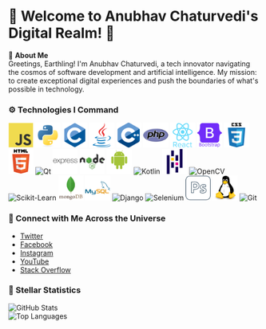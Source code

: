 # 🌌 Welcome to Anubhav Chaturvedi's Digital Realm! 👾

🚀 **About Me**  
Greetings, Earthling! I'm Anubhav Chaturvedi, a tech innovator navigating the cosmos of software development and artificial intelligence. My mission: to create exceptional digital experiences and push the boundaries of what's possible in technology.

### ⚙️ Technologies I Command
<div>
    <img src="https://raw.githubusercontent.com/devicons/devicon/master/icons/javascript/javascript-original.svg" alt="JavaScript" width="50" />
    <img src="https://raw.githubusercontent.com/devicons/devicon/master/icons/python/python-original.svg" alt="Python" width="50" />
    <img src="https://raw.githubusercontent.com/devicons/devicon/master/icons/c/c-original.svg" alt="C" width="50" />
    <img src="https://raw.githubusercontent.com/devicons/devicon/master/icons/java/java-original.svg" alt="Java" width="50" />
    <img src="https://raw.githubusercontent.com/devicons/devicon/master/icons/cplusplus/cplusplus-original.svg" alt="C++" width="50" />
    <img src="https://raw.githubusercontent.com/devicons/devicon/master/icons/php/php-original.svg" alt="PHP" width="50" />
    <img src="https://raw.githubusercontent.com/devicons/devicon/master/icons/react/react-original-wordmark.svg" alt="React" width="50" />
    <img src="https://raw.githubusercontent.com/devicons/devicon/master/icons/bootstrap/bootstrap-plain-wordmark.svg" alt="Bootstrap" width="50" />
    <img src="https://raw.githubusercontent.com/devicons/devicon/master/icons/css3/css3-original-wordmark.svg" alt="CSS3" width="50" />
    <img src="https://raw.githubusercontent.com/devicons/devicon/master/icons/html5/html5-original-wordmark.svg" alt="HTML5" width="50" />
    <img src="https://upload.wikimedia.org/wikipedia/commons/0/0b/Qt_logo_2016.svg" alt="Qt" width="50" />
    <img src="https://raw.githubusercontent.com/devicons/devicon/master/icons/express/express-original-wordmark.svg" alt="Express" width="50" />
    <img src="https://raw.githubusercontent.com/devicons/devicon/master/icons/nodejs/nodejs-original-wordmark.svg" alt="Node.js" width="50" />
    <img src="https://raw.githubusercontent.com/devicons/devicon/master/icons/android/android-original-wordmark.svg" alt="Android" width="50" />
    <img src="https://www.vectorlogo.zone/logos/kotlinlang/kotlinlang-icon.svg" alt="Kotlin" width="50" />
    <img src="https://raw.githubusercontent.com/devicons/devicon/master/icons/pandas/pandas-original.svg" alt="Pandas" width="50" />
    <img src="https://www.vectorlogo.zone/logos/opencv/opencv-icon.svg" alt="OpenCV" width="50" />
    <img src="https://upload.wikimedia.org/wikipedia/commons/0/05/Scikit_learn_logo_small.svg" alt="Scikit-Learn" width="50" />
    <img src="https://raw.githubusercontent.com/devicons/devicon/master/icons/mongodb/mongodb-original-wordmark.svg" alt="MongoDB" width="50" />
    <img src="https://raw.githubusercontent.com/devicons/devicon/master/icons/mysql/mysql-original-wordmark.svg" alt="MySQL" width="50" />
    <img src="https://cdn.worldvectorlogo.com/logos/django.svg" alt="Django" width="50" />
    <img src="https://raw.githubusercontent.com/detain/svg-logos/780f25886640cef088af994181646db2f6b1a3f8/svg/selenium-logo.svg" alt="Selenium" width="50" />
    <img src="https://raw.githubusercontent.com/devicons/devicon/master/icons/photoshop/photoshop-line.svg" alt="Photoshop" width="50" />
    <img src="https://raw.githubusercontent.com/devicons/devicon/master/icons/linux/linux-original.svg" alt="Linux" width="50" />
    <img src="https://www.vectorlogo.zone/logos/git-scm/git-scm-icon.svg" alt="Git" width="50" />
</div>

### 📡 Connect with Me Across the Universe
- [Twitter](https://twitter.com/AnubhavChatu) 
- [Facebook](https://www.facebook.com/IndianYoutuberAndSoftwareDevloper)
- [Instagram](https://www.instagram.com/anubhav_chaturvedi__)
- [YouTube](https://www.youtube.com/@NetHyTech)
- [Stack Overflow](https://stackoverflow.com/users/users/27312144/anubhav-chaturvedi)

### 🌌 Stellar Statistics
![GitHub Stats](https://github-readme-stats.vercel.app/api?username=AnubhavChaturvedi-GitHub&show_icons=true&theme=radical)  
![Top Languages](https://github-readme-stats.vercel.app/api/top-langs/?username=AnubhavChaturvedi-GitHub&layout=compact&theme=radical)

